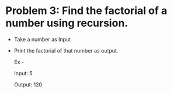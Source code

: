 # Problem 3: Find the factorial of a number using recursion. 

* Take a number as Input
* Print the factorial of that number as output.

  Ex -
  
  Input: 5
  
  Output: 120
